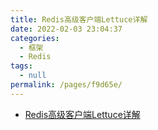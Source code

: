 ```yaml
---
title: Redis高级客户端Lettuce详解
date: 2022-02-03 23:04:37
categories: 
  - 框架
  - Redis
tags: 
  - null
permalink: /pages/f9d65e/
---
```

- [Redis高级客户端Lettuce详解](https://www.cnblogs.com/throwable/p/11601538.html)

